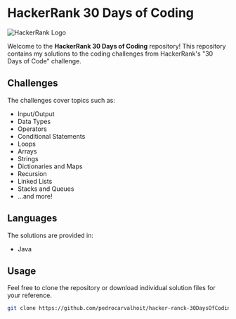 # HackerRank 30 Days of Coding

![HackerRank Logo](https://i.imgur.com/4jxlk3b.png)

Welcome to the **HackerRank 30 Days of Coding** repository! This repository contains my solutions to the coding challenges from HackerRank's "30 Days of Code" challenge.

## Challenges

The challenges cover topics such as:

- Input/Output
- Data Types
- Operators
- Conditional Statements
- Loops
- Arrays
- Strings
- Dictionaries and Maps
- Recursion
- Linked Lists
- Stacks and Queues
- ...and more!

## Languages

The solutions are provided in:

- Java

## Usage

Feel free to clone the repository or download individual solution files for your reference.

```bash
git clone https://github.com/pedrocarvalhoit/hacker-ranck-30DaysOfCoding.git
